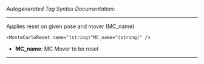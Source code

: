 _Autogenerated Tag Syntax Documentation:_

---
Applies reset on given pose and mover (MC_name)

```
<MonteCarloReset name="(string)"MC_name="(string)" />
```

-   **MC_name**: MC Mover to be reset

---

